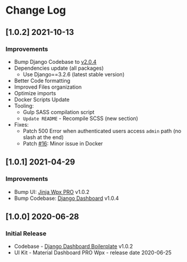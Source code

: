 # Change Log

## [1.0.2] 2021-10-13
### Improvements

- Bump Django Codebase to [v2.0.4](https://github.com/app-generator/boilerplate-code-django-dashboard/releases)
- Dependencies update (all packages)
  - Use Django==3.2.6 (latest stable version)
- Better Code formatting
- Improved Files organization
- Optimize imports
- Docker Scripts Update 
- Tooling:
  - Gulp SASS compilation script   
  - `Update README` - Recompile SCSS (new section)
- Fixes: 
  - Patch 500 Error when authenticated users access `admin` path (no slash at the end)
  - Patch [#16](https://github.com/app-generator/boilerplate-code-django-dashboard/issues/16): Minor issue in Docker 

## [1.0.1] 2021-04-29
### Improvements

- Bump UI: [Jinja Wpx PRO](https://github.com/app-generator/jinja-material-wpx-pro/releases) v1.0.2
- Bump Codebase: [Django Dashboard](https://github.com/app-generator/boilerplate-code-django-dashboard/releases) v1.0.4

## [1.0.0] 2020-06-28
### Initial Release

- Codebase - [Django Dashboard Boilerplate](https://github.com/app-generator/boilerplate-code-django-dashboard) v1.0.2
- UI Kit - Material Dashboard PRO Wpx - release date 2020-06-25

